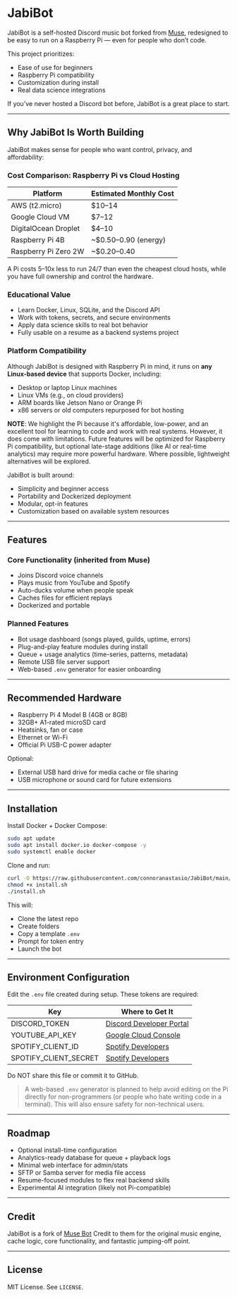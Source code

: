 # JabiBot

JabiBot is a self-hosted Discord music bot forked from [Muse](https://github.com/museofficial/muse), redesigned to be easy to run on a Raspberry Pi — even for people who don’t code.

This project prioritizes:

- Ease of use for beginners  
- Raspberry Pi compatibility  
- Customization during install  
- Real data science integrations  

If you’ve never hosted a Discord bot before, JabiBot is a great place to start.

---

## Why JabiBot Is Worth Building

JabiBot makes sense for people who want control, privacy, and affordability:

### Cost Comparison: Raspberry Pi vs Cloud Hosting

| Platform             | Estimated Monthly Cost |
|----------------------|------------------------|
| AWS (t2.micro)       | $10–14                 |
| Google Cloud VM      | $7–12                  |
| DigitalOcean Droplet | $4–10                  |
| Raspberry Pi 4B      | ~$0.50–0.90 (energy)   |
| Raspberry Pi Zero 2W | ~$0.20–0.40            |

A Pi costs 5–10x less to run 24/7 than even the cheapest cloud hosts, while you have full ownership and control the hardware.

### Educational Value

- Learn Docker, Linux, SQLite, and the Discord API  
- Work with tokens, secrets, and secure environments  
- Apply data science skills to real bot behavior  
- Fully usable on a resume as a backend systems project  

### Platform Compatibility

Although JabiBot is designed with Raspberry Pi in mind, it runs on **any Linux-based device** that supports Docker, including:

- Desktop or laptop Linux machines  
- Linux VMs (e.g., on cloud providers)  
- ARM boards like Jetson Nano or Orange Pi  
- x86 servers or old computers repurposed for bot hosting

**NOTE**: We highlight the Pi because it's affordable, low-power, and an excellent tool for learning to code and work with real systems. However, it does come with limitations. Future features will be optimized for Raspberry Pi compatibility, but optional late-stage additions (like AI or real-time analytics) may require more powerful hardware. Where possible, lightweight alternatives will be explored.

JabiBot is built around:

- Simplicity and beginner access  
- Portability and Dockerized deployment  
- Modular, opt-in features  
- Customization based on available system resources  

---

## Features

### Core Functionality (inherited from Muse)

- Joins Discord voice channels  
- Plays music from YouTube and Spotify  
- Auto-ducks volume when people speak  
- Caches files for efficient replays  
- Dockerized and portable  

### Planned Features

- Bot usage dashboard (songs played, guilds, uptime, errors)  
- Plug-and-play feature modules during install  
- Queue + usage analytics (time-series, patterns, metadata)  
- Remote USB file server support  
- Web-based `.env` generator for easier onboarding  

---

## Recommended Hardware

- Raspberry Pi 4 Model B (4GB or 8GB)  
- 32GB+ A1-rated microSD card  
- Heatsinks, fan or case  
- Ethernet or Wi-Fi  
- Official Pi USB-C power adapter  

Optional:
- External USB hard drive for media cache or file sharing  
- USB microphone or sound card for future extensions  

---

## Installation

Install Docker + Docker Compose:

```bash
sudo apt update
sudo apt install docker.io docker-compose -y
sudo systemctl enable docker
```

Clone and run:

```bash
curl -O https://raw.githubusercontent.com/connoranastasio/JabiBot/main/install.sh
chmod +x install.sh
./install.sh
```

This will:

- Clone the latest repo  
- Create folders  
- Copy a template `.env`  
- Prompt for token entry  
- Launch the bot  

---

## Environment Configuration

Edit the `.env` file created during setup. These tokens are required:

| Key                  | Where to Get It |
|----------------------|-----------------|
| DISCORD_TOKEN        | [Discord Developer Portal](https://discord.com/developers/applications) |
| YOUTUBE_API_KEY      | [Google Cloud Console](https://console.cloud.google.com/) |
| SPOTIFY_CLIENT_ID    | [Spotify Developers](https://developer.spotify.com/dashboard/) |
| SPOTIFY_CLIENT_SECRET| [Spotify Developers](https://developer.spotify.com/dashboard/) |

Do NOT share this file or commit it to GitHub.

> A web-based `.env` generator is planned to help avoid editing on the Pi directly for non-programmers (or people who hate writing code in a terminal). This will also ensure safety for non-technical users.

---

## Roadmap

- Optional install-time configuration  
- Analytics-ready database for queue + playback logs  
- Minimal web interface for admin/stats  
- SFTP or Samba server for media file access  
- Resume-focused modules to flex real backend skills  
- Experimental AI integration (likely not Pi-compatible)  

---

## Credit

JabiBot is a fork of [Muse Bot](https://github.com/museofficial/muse) Credit to them for the original music engine, cache logic, core functionality, and fantastic jumping-off point.

---

## License

MIT License. See `LICENSE`.

